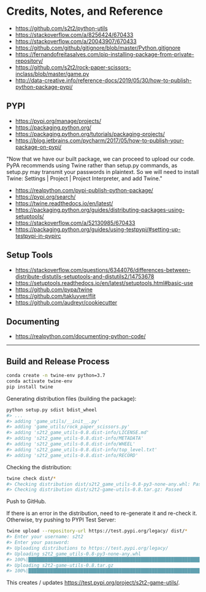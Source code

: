 # Credits, Notes, and Reference

  + https://github.com/s2t2/python-utils
  + https://stackoverflow.com/a/8256424/670433
  + https://stackoverflow.com/a/20043907/670433
  + https://github.com/github/gitignore/blob/master/Python.gitignore
  + https://fernandofreitasalves.com/pip-installing-package-from-private-repository/
  + https://github.com/s2t2/rock-paper-scissors-inclass/blob/master/game.py
  + http://data-creative.info/reference-docs/2019/05/30/how-to-publish-python-package-pypi/

## PYPI

  + https://pypi.org/manage/projects/
  + https://packaging.python.org/
  + https://packaging.python.org/tutorials/packaging-projects/
  + https://blog.jetbrains.com/pycharm/2017/05/how-to-publish-your-package-on-pypi/

"Now that we have our built package, we can proceed to upload our code. PyPA recommends using Twine rather than setup.py commands, as setup.py may transmit your passwords in plaintext. So we will need to install Twine: Settings | Project | Project Interpreter, and add Twine."

  + https://realpython.com/pypi-publish-python-package/
  + https://pypi.org/search/
  + https://twine.readthedocs.io/en/latest/
  + https://packaging.python.org/guides/distributing-packages-using-setuptools/
  + https://stackoverflow.com/a/52130985/670433
  + https://packaging.python.org/guides/using-testpypi/#setting-up-testpypi-in-pypirc

## Setup Tools

  + https://stackoverflow.com/questions/6344076/differences-between-distribute-distutils-setuptools-and-distutils2/14753678
  + https://setuptools.readthedocs.io/en/latest/setuptools.html#basic-use
  + https://github.com/pypa/twine
  + https://github.com/takluyver/flit
  + https://github.com/audreyr/cookiecutter

## Documenting

  + https://realpython.com/documenting-python-code/








<hr>

## Build and Release Process

```sh
conda create -n twine-env python=3.7
conda activate twine-env
pip install twine
```

Generating distribution files (building the package):

```sh
python setup.py sdist bdist_wheel
#> ...
#> adding 'game_utils/__init__.py'
#> adding 'game_utils/rock_paper_scissors.py'
#> adding 's2t2_game_utils-0.8.dist-info/LICENSE.md'
#> adding 's2t2_game_utils-0.8.dist-info/METADATA'
#> adding 's2t2_game_utils-0.8.dist-info/WHEEL'
#> adding 's2t2_game_utils-0.8.dist-info/top_level.txt'
#> adding 's2t2_game_utils-0.8.dist-info/RECORD'
```

Checking the distribution:

```sh
twine check dist/*
#> Checking distribution dist/s2t2_game_utils-0.8-py3-none-any.whl: Passed
#> Checking distribution dist/s2t2-game-utils-0.8.tar.gz: Passed
```

Push to GitHub.

If there is an error in the distribution, need to re-generate it and re-check it. Otherwise, try pushing to PYPI Test Server:

```sh
twine upload --repository-url https://test.pypi.org/legacy/ dist/*
#> Enter your username: s2t2
#> Enter your password:
#> Uploading distributions to https://test.pypi.org/legacy/
#> Uploading s2t2_game_utils-0.8-py3-none-any.whl
#> 100%|███████████████████████████████████████████████████████████████████| #> 6.55k/6.55k [00:00<00:00, 40.9kB/s]
#> Uploading s2t2-game-utils-0.8.tar.gz
#> 100%|███████████████████████████████████████████████████████████████████| #> 5.14k/5.14k [00:01<00:00, 4.71kB/s]
```

This creates / updates https://test.pypi.org/project/s2t2-game-utils/.
